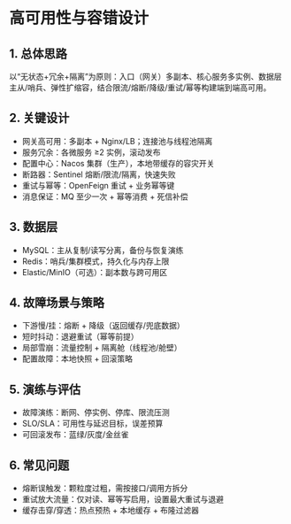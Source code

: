 # 高可用性与容错设计

## 1. 总体思路

以“无状态+冗余+隔离”为原则：入口（网关）多副本、核心服务多实例、数据层主从/哨兵、弹性扩缩容，结合限流/熔断/降级/重试/幂等构建端到端高可用。

## 2. 关键设计

- 网关高可用：多副本 + Nginx/LB；连接池与线程池隔离
- 服务冗余：各微服务 ≥2 实例，滚动发布
- 配置中心：Nacos 集群（生产），本地带缓存的容灾开关
- 断路器：Sentinel 熔断/限流/隔离，快速失败
- 重试与幂等：OpenFeign 重试 + 业务幂等键
- 消息保证：MQ 至少一次 + 幂等消费 + 死信补偿

## 3. 数据层

- MySQL：主从复制/读写分离，备份与恢复演练
- Redis：哨兵/集群模式，持久化与内存上限
- Elastic/MinIO（可选）：副本数与跨可用区

## 4. 故障场景与策略

- 下游慢/挂：熔断 + 降级（返回缓存/兜底数据）
- 短时抖动：退避重试（幂等前提）
- 局部雪崩：流量控制 + 隔离舱（线程池/舱壁）
- 配置故障：本地快照 + 回滚策略

## 5. 演练与评估

- 故障演练：断网、停实例、停库、限流压测
- SLO/SLA：可用性与延迟目标，误差预算
- 可回滚发布：蓝绿/灰度/金丝雀

## 6. 常见问题

- 熔断误触发：颗粒度过粗，需按接口/调用方拆分
- 重试放大流量：仅对读、幂等写启用，设置最大重试与退避
- 缓存击穿/穿透：热点预热 + 本地缓存 + 布隆过滤器
